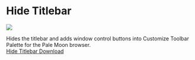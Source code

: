 # Hide Titlebar
<img src="https://github.com/srazzano/Images/blob/master/hidetitlebar.png"/>

Hides the titlebar and adds window control buttons into Customize Toolbar Palette for the Pale Moon browser.<br><a href="https://raw.githubusercontent.com/srazzano/Hide_Titlebar/master/hide-titlebar-PM57.2.8.xpi">Hide Titlebar Download</a>
